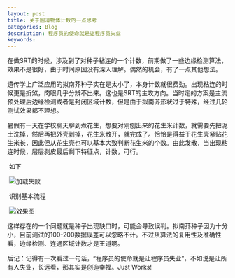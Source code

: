 ```yaml
---
layout: post
title: 关于圆滑物体计数的一点思考
categories: Blog
description: 程序员的使命就是让程序员失业
keywords: 
---
```


​	在做SRT的时候，涉及到了对种子粘连的一个计数，前期做了一些边缘检测算法，效果不是很好，由于时间原因没有深入理解。偶然的机会，有了一点其他想法。

​	遗传学上广泛应用的拟南芥种子实在是太小了，本身计数就很费劲。出现粘连的时候更是折煞，肉眼几乎分辨不出来。这也是SRT的主攻方向。当时定的方案是主流预处理后边缘检测或者是封闭区域计数，但是由于拟南芥形状过于特殊，经过几轮测试效果都不理想。

​	暑假有一天在学校聊天聊到煮花生，想要对刚刨出来的花生米计数，就需要先把泥土洗掉，然后再把外壳剥掉，花生米散开，就完成了。恰恰是得益于花生壳紧贴花生米长，因此但从花生壳也可以基本大致判断花生米的个数。由此发散，当出现粘连时候，层层剥皮最后剩下特征点，计数，可行。

​	如下

​	![加载失败](https://raw.githubusercontent.com/ztygalaxy/ztygalaxy.github.io/master/images/qlz_al.jpg)

​	识别基本流程

​	![效果图](https://raw.githubusercontent.com/ztygalaxy/ztygalaxy.github.io/master/images/qlz_lc.jpg)

​	这样存在的一个问题就是种子出现缺口时，可能会导致误判。拟南芥种子因为十分小，目前测试的100-200数据误差可以忽略不计。不过从算法的复用性及准确性看，边缘检测、连通区域计数才是王道啊。

​	后记：记得有一次看过一句话，“程序员的使命就是让程序员失业”，不如说是让所有人失业，长远看，那其实是创造幸福。
​		Just Works!